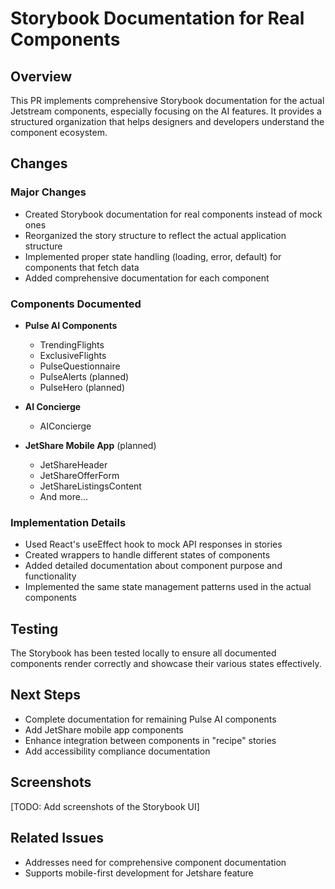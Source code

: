 # Storybook Documentation for Real Components

## Overview
This PR implements comprehensive Storybook documentation for the actual Jetstream components, especially focusing on the AI features. It provides a structured organization that helps designers and developers understand the component ecosystem.

## Changes

### Major Changes
- Created Storybook documentation for real components instead of mock ones
- Reorganized the story structure to reflect the actual application structure
- Implemented proper state handling (loading, error, default) for components that fetch data
- Added comprehensive documentation for each component

### Components Documented
- **Pulse AI Components**
  - TrendingFlights
  - ExclusiveFlights
  - PulseQuestionnaire
  - PulseAlerts (planned)
  - PulseHero (planned)
  
- **AI Concierge**
  - AIConcierge
  
- **JetShare Mobile App** (planned)
  - JetShareHeader
  - JetShareOfferForm
  - JetShareListingsContent
  - And more...

### Implementation Details
- Used React's useEffect hook to mock API responses in stories
- Created wrappers to handle different states of components
- Added detailed documentation about component purpose and functionality
- Implemented the same state management patterns used in the actual components

## Testing
The Storybook has been tested locally to ensure all documented components render correctly and showcase their various states effectively.

## Next Steps
- Complete documentation for remaining Pulse AI components
- Add JetShare mobile app components
- Enhance integration between components in "recipe" stories
- Add accessibility compliance documentation

## Screenshots
[TODO: Add screenshots of the Storybook UI]

## Related Issues
- Addresses need for comprehensive component documentation
- Supports mobile-first development for Jetshare feature 